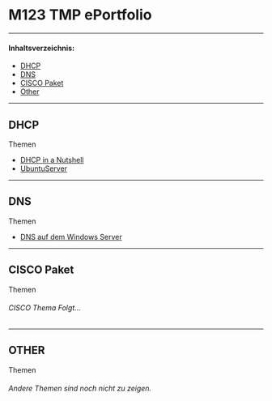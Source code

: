 # M123 TMP ePortfolio

---
#### Inhaltsverzeichnis:
- [DHCP](#dhcp)
- [DNS](#dns)
- [CISCO Paket](#cisco-paket)
- [Other](#other)
---

## DHCP
Themen
- [DHCP in a Nutshell](DHCP/README.md)
- [UbuntuServer](DHCP/Ubuntuserver.md)

---
## DNS
Themen
- [DNS auf dem Windows Server](DNS/README.md)

---
## CISCO Paket
Themen
###### CISCO Thema Folgt...

---

## OTHER
Themen
###### Andere Themen sind noch nicht zu zeigen.

